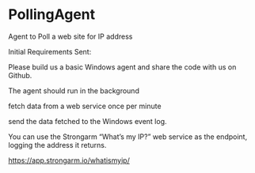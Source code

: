 # PollingAgent
Agent to Poll a web site for IP address

Initial Requirements Sent:

Please build us a basic Windows agent and share the code with us on Github. 

The agent should run in the background

fetch data from a web service once per minute

send the data fetched to the Windows event log.

You can use the Strongarm “What’s my IP?” web service as the endpoint, logging the address it returns.

https://app.strongarm.io/whatismyip/  

